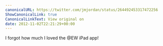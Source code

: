 ```yaml
---
canonicalURL: https://twitter.com/jmjordan/status/264492453317472256
ShowCanonicalLink: true
CanonicalLinkText: View original on
date: 2012-11-02T22:21:29+00:00
---
```

I forgot how much I loved the @EW iPad app!